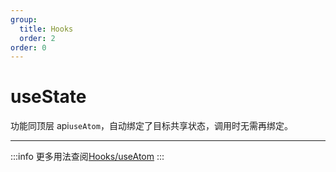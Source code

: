 ```yaml
---
group:
  title: Hooks
  order: 2
order: 0
---
```


# useState

功能同顶层 api`useAtom`，自动绑定了目标共享状态，调用时无需再绑定。

---

:::info
更多用法查阅[Hooks/useAtom](/api/hooks/use-atom)
:::
